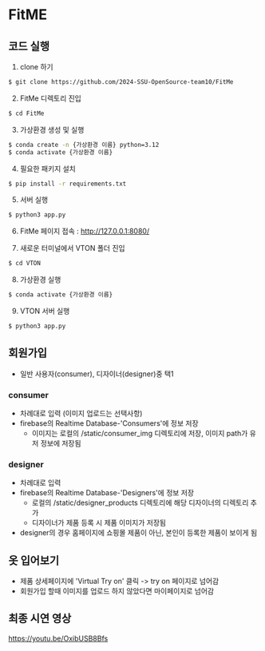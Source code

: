 # FitME

## 코드 실행
1. clone 하기 
```bash
$ git clone https://github.com/2024-SSU-OpenSource-team10/FitMe
```

2. FitMe 디렉토리 진입
```bash
$ cd FitMe
```

3. 가상환경 생성 및 실행
```bash
$ conda create -n {가상환경 이름} python=3.12
$ conda activate {가상환경 이름}
```

4. 필요한 패키지 설치
```bash
$ pip install -r requirements.txt
```

5. 서버 실행
```bash
$ python3 app.py
```
6. FitMe 페이지 접속 : http://127.0.0.1:8080/

7. 새로운 터미널에서 VTON 폴더 진입 
```bash
$ cd VTON
```

8. 가상환경 실행
```bash
$ conda activate {가상환경 이름}
```

9. VTON 서버 실행
```bash
$ python3 app.py
```

## 회원가입
- 일반 사용자(consumer), 디자이너(designer)중 택1
  
### consumer
- 차례대로 입력 (이미지 업로드는 선택사항)
- firebase의 Realtime Database-'Consumers'에 정보 저장
	-  이미지는 로컬의 /static/consumer_img 디렉토리에 저장, 이미지 path가 유저 정보에 저장됨 

### designer
- 차례대로 입력
- firebase의 Realtime Database-'Designers'에 정보 저장
	- 로컬의 /static/designer_products 디렉토리에 해당 디자이너의 디렉토리 추가
	- 디자이너가 제품 등록 시 제품 이미지가 저장됨
- designer의 경우 홈페이지에 쇼핑몰 제품이 아닌, 본인이 등록한 제품이 보이게 됨
 

## 옷 입어보기
- 제품 상세페이지에 'Virtual Try on' 클릭 -> try on 페이지로 넘어감
- 회원가입 할때 이미지를 업로드 하지 않았다면 마이페이지로 넘어감

## 최종 시연 영상
https://youtu.be/OxibUSB8Bfs 
